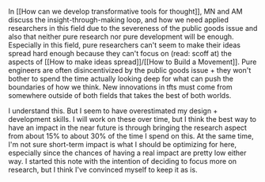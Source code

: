 In [[How can we develop transformative tools for thought]], MN and AM discuss the insight-through-making loop, and how we need applied researchers in this field due to the severeness of the public goods issue and also that neither pure research nor pure development will be enough. Especially in this field, pure researchers can't seem to make their ideas spread hard enough because they can't focus on (read: scoff at) the aspects of [[How to make ideas spread]]/[[How to Build a Movement]]. Pure engineers are often disincentivized by the public goods issue + they won't bother to spend the time actually looking deep for what can push the boundaries of how we think. 
New innovations in tfts must come from somewhere outside of both fields that takes the best of both worlds. 

I understand this. But I seem to have overestimated my design + development skills. I will work on these over time, but I think the best way to have an impact in the near future is through bringing the research aspect from about 15% to about 30% of the time I spend on this. At the same time, I'm not sure short-term impact is what I should be optimizing for here, especially since the chances of having a real impact are pretty low either way. I started this note with the intention of deciding to focus more on research, but I think I've convinced myself to keep it as is. 